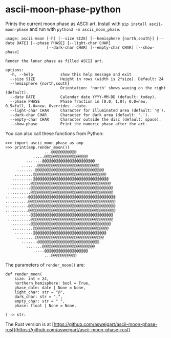 # ascii-moon-phase-python

Prints the current moon phase as ASCII art. Install with `pip install ascii-moon-phase` and run with `python3 -m ascii_moon_phase`.

    usage: ascii-moon [-h] [--size SIZE] [--hemisphere {north,south}] [--date DATE] [--phase PHASE] [--light-char CHAR]
                      [--dark-char CHAR] [--empty-char CHAR] [--show-phase]

    Render the lunar phase as filled ASCII art.

    options:
      -h, --help            show this help message and exit
      --size SIZE           Height in rows (width is 2*size). Default: 24
      --hemisphere {north,south}
                            Orientation: 'north' shows waxing on the right (default).
      --date DATE           Calendar date YYYY-MM-DD (default: today).
      --phase PHASE         Phase fraction in [0.0, 1.0]; 0.0=new, 0.5=full, 1.0=new. Overrides --date.
      --light-char CHAR     Character for illuminated area (default: '@').
      --dark-char CHAR      Character for dark area (default: '.').
      --empty-char CHAR     Character outside the disc (default: space).
      --show-phase          Print the numeric phase after the art.

You can also call these functions from Python:

    >>> import ascii_moon_phase as amp
    >>> print(amp.render_moon())
                     ...@@@@@@@@@@@
                .....@@@@@@@@@@@@@@@@@@@
             .......@@@@@@@@@@@@@@@@@@@@@@@
           .......@@@@@@@@@@@@@@@@@@@@@@@@@@@
         ........@@@@@@@@@@@@@@@@@@@@@@@@@@@@@@
        ........@@@@@@@@@@@@@@@@@@@@@@@@@@@@@@@@
       .........@@@@@@@@@@@@@@@@@@@@@@@@@@@@@@@@@
      .........@@@@@@@@@@@@@@@@@@@@@@@@@@@@@@@@@@@
     ..........@@@@@@@@@@@@@@@@@@@@@@@@@@@@@@@@@@@@
     ..........@@@@@@@@@@@@@@@@@@@@@@@@@@@@@@@@@@@@
    ..........@@@@@@@@@@@@@@@@@@@@@@@@@@@@@@@@@@@@@@
    ..........@@@@@@@@@@@@@@@@@@@@@@@@@@@@@@@@@@@@@@
    ..........@@@@@@@@@@@@@@@@@@@@@@@@@@@@@@@@@@@@@@
    ..........@@@@@@@@@@@@@@@@@@@@@@@@@@@@@@@@@@@@@@
     ..........@@@@@@@@@@@@@@@@@@@@@@@@@@@@@@@@@@@@
     ..........@@@@@@@@@@@@@@@@@@@@@@@@@@@@@@@@@@@@
      .........@@@@@@@@@@@@@@@@@@@@@@@@@@@@@@@@@@@
       .........@@@@@@@@@@@@@@@@@@@@@@@@@@@@@@@@@
        ........@@@@@@@@@@@@@@@@@@@@@@@@@@@@@@@@
         ........@@@@@@@@@@@@@@@@@@@@@@@@@@@@@@
           .......@@@@@@@@@@@@@@@@@@@@@@@@@@@
             .......@@@@@@@@@@@@@@@@@@@@@@@
                .....@@@@@@@@@@@@@@@@@@@
                     ...@@@@@@@@@@@

The parameters of `render_moon()` are:

    def render_moon(
        size: int = 24,
        northern_hemisphere: bool = True,
        phase_date: date | None = None,
        light_char: str = "@",
        dark_char: str = ".",
        empty_char: str = " ",
        phase: float | None = None,

    ) -> str:

The Rust version is at [https://github.com/asweigart/ascii-moon-phase-rust](https://github.com/asweigart/ascii-moon-phase-rust)